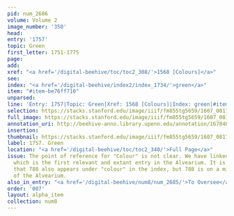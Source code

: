 ```yaml
---
pid: num_2686
volume: Volume 2
image_number: '350'
head:
entry: '1757'
topic: Green
first_letter: 1751-1775
page:
add:
xref: "<a href='/digital-beehive/toc/toc2_308/'>1568 [Colours]</a>"
see:
index: "<a href='/digital-beehive/index2/index_1734/'>green</a>"
item: "#item-be76ff710"
unparsed:
line: 'Entry: 1757|Topic: Green|Xref: 1568 [Colours]|Index: green|#item-be76ff710'
selection: https://stacks.stanford.edu/image/iiif/fm855tg5659/1607_0817/894,4105,2834,308/full/0/default.jpg
full_image: https://stacks.stanford.edu/image/iiif/fm855tg5659/1607_0817/full/full/0/default.jpg
annotation_uri: http://beehive-anno.library.upenn.edu/annotation/1678467621793
insertion:
thumbnail: https://stacks.stanford.edu/image/iiif/fm855tg5659/1607_0817/894,4105,600,180/250,/0/default.jpg
label: 1757. Green
location: "<a href='/digital-beehive/toc/toc2_340/'>Full Page</a>"
issue: The point of reference for "Colour" is not clear. We have linked to 1568 [Colours],
  which is the first relevant and extant entry in the Alvearium. It is worth noting
  that 788 also appears under "colour" in the index, but 788 is on a missing page
  of the Alvearium.
also_in_entry: "<a href='/digital-beehive/num8/num_2685/'>To Oversee</a>"
order: '007'
layout: alpha_item
collection: num8
---
```

